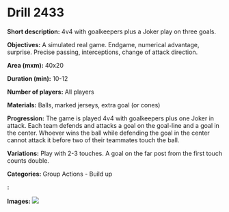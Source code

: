 # Drill 2433

**Short description:**
4v4 with goalkeepers plus a Joker play on three goals.

**Objectives:**
A simulated real game. Endgame, numerical advantage, surprise. Precise passing, interceptions, change of attack direction.

**Area (mxm):**
40x20

**Duration (min):**
10-12

**Number of players:**
All players

**Materials:**
Balls, marked jerseys, extra goal (or cones)

**Progression:**
The game is played 4v4 with goalkeepers plus one Joker in attack. Each team defends and attacks a goal on the goal-line and a goal in the center. Whoever wins the ball while defending the goal in the center cannot attack it before two of their teammates touch the ball.

**Variations:**
Play with 2-3 touches. A goal on the far post from the first touch counts double.

**Categories:**
Group Actions - Build up

**:**


**Images:**
![](https://www.coachingfutsal.com/\images\b05da4f1-6acc-428b-9a90-4497c3dc27ad_310.png)

